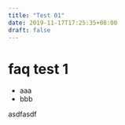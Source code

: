 ```yaml
---
title: "Test 01"
date: 2019-11-17T17:25:35+08:00
draft: false
---
```



# faq test 1
- aaa
- bbb

asdfasdf
